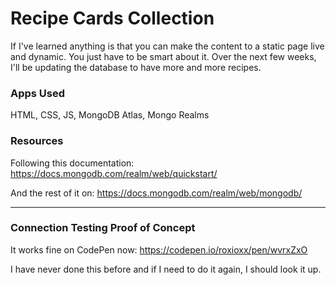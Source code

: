# Recipe Cards Collection
If I've learned anything is that you can make the content to a static page live and dynamic. You just have to be smart about it. 
Over the next few weeks, I'll be updating the database to have more and more recipes.

### Apps Used
HTML, CSS, JS, MongoDB Atlas, Mongo Realms

### Resources
Following this documentation:
https://docs.mongodb.com/realm/web/quickstart/

And the rest of it on: 
https://docs.mongodb.com/realm/web/mongodb/


--------------
### Connection Testing Proof of Concept
It works fine on CodePen now: https://codepen.io/roxioxx/pen/wvrxZxO 

I have never done this before and if I need to do it again, I should look it up.

